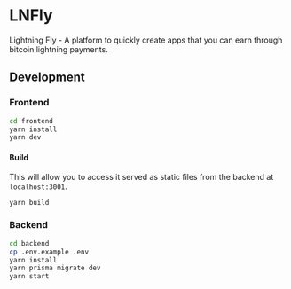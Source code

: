 # LNFly

Lightning Fly - A platform to quickly create apps that you can earn through bitcoin lightning payments.

## Development

### Frontend

```bash
cd frontend
yarn install
yarn dev
```

#### Build

This will allow you to access it served as static files from the backend at `localhost:3001`.

`yarn build`

### Backend

```bash
cd backend
cp .env.example .env
yarn install
yarn prisma migrate dev
yarn start
```
